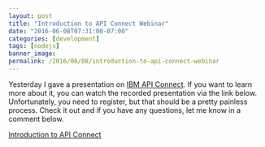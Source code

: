 ```yaml
---
layout: post
title: "Introduction to API Connect Webinar"
date: "2016-06-08T07:31:00-07:00"
categories: [development]
tags: [nodejs]
banner_image: 
permalink: /2016/06/08/introduction-to-api-connect-webinar
---
```


Yesterday I gave a presentation on [IBM API Connect](http://www-03.ibm.com/software/products/en/api-connect). If you want to learn more about it, you can watch the recorded presentation via the link below. Unfortunately, you need to register, but that should be a pretty painless process. Check it out and if you have any questions, let me know in a comment below.
<!--more-->
[Introduction to API Connect](https://engage.vevent.com/index.jsp?eid=556&seid=85031)